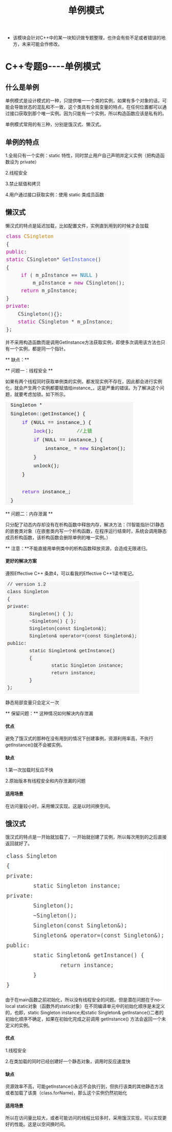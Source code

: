 ﻿---
layout: post
title:  "单例模式"
data: 星期五, 28. 二月 2020 04:12下午 
categories: C++
tags: 专题
---
* 该模块会针对C++中的某一块知识做专题整理，也许会有些不足或者错误的地方，未来可能会作修改。

# C++专题9----单例模式

## 什么是单例
单例模式是设计模式的一种，只提供唯一一个类的实例，如果有多个对象的话，可能会导致状态的混乱和不一致，这个类具有全局变量的特点，在任何位置都可以通过接口获取到那个唯一实例。因为只能有一个实例，所以构造函数应该是私有的。

单例模式常用的有三种，分别是饿汉式、懒汉式。

## 单例的特点
1.全局只有一个实例：static 特性，同时禁止用户自己声明并定义实例（把构造函数设为 private）

2.线程安全

3.禁止赋值和拷贝

4.用户通过接口获取实例：使用 static 类成员函数

## 懒汉式
 懒汉式的特点是延迟加载，比如配置文件，实例直到用到的时候才会加载
 
![](imgs/20200228-165908.png)

并不采用构造函数而是调用GetInstance方法获取实例，即使多次调用该方法也只有一个实例，都是同一个指针。

** 缺点：**

** 问题一：线程安全 **

如果有两个线程同时获取单例类的实例，都发现实例不存在，因此都会进行实例化，就会产生两个实例都要赋值给instance_，这是严重的错误。为了解决这个问题，就要考虑加锁。如下所示。

![](imgs/20200228-171129.png)

** 问题二：内存泄漏 **

只分配了动态内存却没有在析构函数中释放内存，解决方法：(1)智能指针(2)静态的嵌套类对象（在嵌套类内写一个析构函数，在程序运行结束时，系统会调用静态成员析构函数，该析构函数会删除单例的唯一实例。）

** 注意：**不能直接用单例类中的析构函数释放资源，会造成无限递归。


#### 更好的解决方案
遵照Effective C++ 条款4，可以看我的Effective C++1读书笔记。

![](imgs/20200228-174613.png)

静态局部变量只会定义一次

** 保留问题：** 这种情况如何解决内存泄漏

#### 优点
避免了饿汉式的那种在没有用到的情况下创建事例，资源利用率高，不执行getInstance()就不会被实例。

#### 缺点
 1.第一次加载时反应不快

2.原始版本有线程安全和内存泄漏的问题
#### 适用场景
在访问量较小时，采用懒汉实现。这是以时间换空间。

## 饿汉式
饿汉式的特点是一开始就加载了，一开始就创建了实例，所以每次用到的之后直接返回就好了。

![](imgs/20200229-180740.png)

由于在main函数之前初始化，所以没有线程安全的问题。但是潜在问题在于no-local static对象（函数外的static对象）在不同编译单元中的初始化顺序是未定义的，也即，static Singleton instance;和static Singleton& getInstance()二者的初始化顺序不确定，如果在初始化完成之前调用 getInstance() 方法会返回一个未定义的实例。

#### 优点
 1.线程安全 
 
 2.在类加载的同时已经创建好一个静态对象，调用时反应速度快 
#### 缺点
资源效率不高，可能getInstance()永远不会执行到，但执行该类的其他静态方法或者加载了该类（class.forName)，那么这个实例仍然初始化 


#### 适用场景
所以在访问量比较大，或者可能访问的线程比较多时，采用饿汉实现，可以实现更好的性能。这是以空间换时间。



